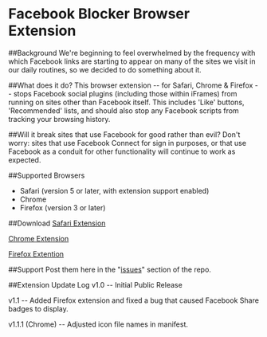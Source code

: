 Facebook Blocker Browser Extension
==================================

##Background
We're beginning to feel overwhelmed by the frequency with which Facebook links are starting to appear on many of the sites we visit in our daily routines, so we decided to do something about it.

##What does it do?
This browser extension -- for Safari, Chrome & Firefox -- stops Facebook social plugins (including those within iFrames) from running on sites other than Facebook itself. This includes 'Like' buttons, 'Recommended' lists, and should also stop any Facebook scripts from tracking your browsing history.

##Will it break sites that use Facebook for good rather than evil?
Don't worry: sites that use Facebook Connect for sign in purposes, or that use Facebook as a conduit for other functionality will continue to work as expected.

##Supported Browsers
+ Safari (version 5 or later, with extension support enabled)
+ Chrome
+ Firefox (version 3 or later)

##Download
[Safari Extension](http://github.com/downloads/alexrubin/Facebook-Blocker/facebookBlocker.safariextz)

[Chrome Extension](http://github.com/downloads/alexrubin/Facebook-Blocker/facebookBlocker.crx)

[Firefox Extention](http://github.com/downloads/alexrubin/Facebook-Blocker/facebookBlocker.xpi)

##Support
Post them here in the "[issues](http://github.com/alexrubin/Facebook-Blocker/issues)" section of the repo.

##Extension Update Log
v1.0 -- Initial Public Release

v1.1 -- Added Firefox extension and fixed a bug that caused Facebook Share badges to display.

v1.1.1 (Chrome) -- Adjusted icon file names in manifest.